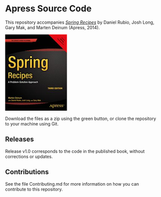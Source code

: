 # Apress Source Code

This repository accompanies [*Spring Recipes*](http://www.apress.com/9781430259084) by Daniel Rubio, Josh Long, Gary Mak, and Marten  Deinum (Apress, 2014).

![Cover image](9781430259084.jpg)

Download the files as a zip using the green button, or clone the repository to your machine using Git.

## Releases

Release v1.0 corresponds to the code in the published book, without corrections or updates.

## Contributions

See the file Contributing.md for more information on how you can contribute to this repository.
